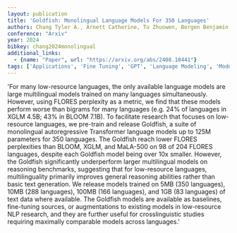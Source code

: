 ```yaml
---
layout: publication
title: 'Goldfish: Monolingual Language Models For 350 Languages'
authors: Chang Tyler A., Arnett Catherine, Tu Zhuowen, Bergen Benjamin K.
conference: "Arxiv"
year: 2024
bibkey: chang2024monolingual
additional_links:
  - {name: "Paper", url: "https://arxiv.org/abs/2408.10441"}
tags: ['Applications', 'Fine Tuning', 'GPT', 'Language Modeling', 'Model Architecture', 'Pretraining Methods', 'Training Techniques', 'Transformer']
---
```

'For many low-resource languages, the only available language models are large multilingual models trained on many languages simultaneously. However, using FLORES perplexity as a metric, we find that these models perform worse than bigrams for many languages (e.g. 24&#37; of languages in XGLM 4.5B; 43&#37; in BLOOM 7.1B). To facilitate research that focuses on low-resource languages, we pre-train and release Goldfish, a suite of monolingual autoregressive Transformer language models up to 125M parameters for 350 languages. The Goldfish reach lower FLORES perplexities than BLOOM, XGLM, and MaLA-500 on 98 of 204 FLORES languages, despite each Goldfish model being over 10x smaller. However, the Goldfish significantly underperform larger multilingual models on reasoning benchmarks, suggesting that for low-resource languages, multilinguality primarily improves general reasoning abilities rather than basic text generation. We release models trained on 5MB (350 languages), 10MB (288 languages), 100MB (166 languages), and 1GB (83 languages) of text data where available. The Goldfish models are available as baselines, fine-tuning sources, or augmentations to existing models in low-resource NLP research, and they are further useful for crosslinguistic studies requiring maximally comparable models across languages.'
